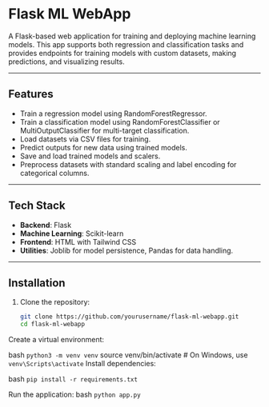 # Flask ML WebApp

A Flask-based web application for training and deploying machine learning models. This app supports both regression and classification tasks and provides endpoints for training models with custom datasets, making predictions, and visualizing results.

---

## Features

- Train a regression model using RandomForestRegressor.
- Train a classification model using RandomForestClassifier or MultiOutputClassifier for multi-target classification.
- Load datasets via CSV files for training.
- Predict outputs for new data using trained models.
- Save and load trained models and scalers.
- Preprocess datasets with standard scaling and label encoding for categorical columns.

---

## Tech Stack

- **Backend**: Flask
- **Machine Learning**: Scikit-learn
- **Frontend**: HTML with Tailwind CSS
- **Utilities**: Joblib for model persistence, Pandas for data handling.

---

## Installation

1. Clone the repository:
   ```bash
   git clone https://github.com/yourusername/flask-ml-webapp.git
   cd flask-ml-webapp
   
Create a virtual environment:

bash
`python3 -m venv venv`
source venv/bin/activate  # On Windows, use `venv\Scripts\activate`
Install dependencies:

bash
`pip install -r requirements.txt`


Run the application:
bash
`python app.py`
